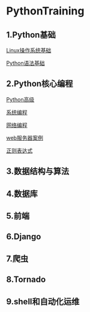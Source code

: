 # PythonTraining


## 1.Python基础
[Linux操作系统基础](http://shenshanlaoyuan.com/PythonTraining/linux%E5%9F%BA%E7%A1%80/)

[Python语法基础](http://shenshanlaoyuan.com/PythonTraining/Python%E5%9F%BA%E7%A1%80/)
## 2.Python核心编程
[Python高级](http://shenshanlaoyuan.com/PythonTraining//Python%E6%A0%B8%E5%BF%83%E7%BC%96%E7%A8%8B/python%E9%AB%98%E7%BA%A7/html%E7%89%88/python%E9%AB%98%E7%BA%A7-%E8%AF%BE%E4%BB%B6/)

[系统编程](http://shenshanlaoyuan.com/PythonTraining/Python%E6%A0%B8%E5%BF%83%E7%BC%96%E7%A8%8B/%E7%B3%BB%E7%BB%9F%E7%BC%96%E7%A8%8B/html%E7%89%88/%E7%B3%BB%E7%BB%9F%E7%BC%96%E7%A8%8B-%E5%AE%8C%E6%95%B4%E8%AF%BE%E4%BB%B6/)

[网络编程](http://shenshanlaoyuan.com/PythonTraining/Python%E6%A0%B8%E5%BF%83%E7%BC%96%E7%A8%8B/%E7%BD%91%E7%BB%9C%E7%BC%96%E7%A8%8B/html%E7%89%88/%E7%BD%91%E7%BB%9C%E7%BC%96%E7%A8%8B-%E5%85%A8%E9%83%A8%E8%AF%BE%E4%BB%B6/)

[web服务器案例](http://shenshanlaoyuan.com/PythonTraining/Python%E6%A0%B8%E5%BF%83%E7%BC%96%E7%A8%8B/Web%E6%9C%8D%E5%8A%A1%E5%99%A8%E6%A1%88%E4%BE%8B/Web%E6%9C%8D%E5%8A%A1%E5%99%A8%E6%A1%88%E4%BE%8B%E8%AF%BE%E4%BB%B6/)

[正则表达式](http://shenshanlaoyuan.com/PythonTraining/Python%E6%A0%B8%E5%BF%83%E7%BC%96%E7%A8%8B/%E6%AD%A3%E5%88%99%E8%A1%A8%E8%BE%BE%E5%BC%8F/%E6%AD%A3%E5%88%99%E8%A1%A8%E8%BE%BE%E5%BC%8F%E8%AF%BE%E4%BB%B6/)
## 3.数据结构与算法
[]()
## 4.数据库
[]()
## 5.前端
[]()
## 6.Django
[]()
## 7.爬虫
[]()
## 8.Tornado
[]()
## 9.shell和自动化运维
[]()

